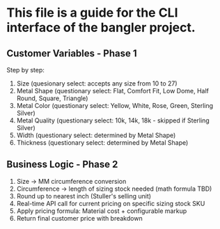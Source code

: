 # This file is a guide for the CLI interface of the bangler project.

## Customer Variables - Phase 1

Step by step:
1. Size (quesionary select: accepts any size from 10 to 27)
2. Metal Shape (questionary select: Flat, Comfort Fit, Low Dome, Half Round, Square, Triangle)
3. Metal Color (questionary select: Yellow, White, Rose, Green, Sterling Silver)
4. Metal Quality (questionary select: 10k, 14k, 18k - skipped if Sterling Silver)
5. Width (questionary select: determined by Metal Shape)
6. Thickness (questionary select: determined by Metal Shape)

## Business Logic - Phase 2

1. Size → MM circumference conversion
2. Circumference → length of sizing stock needed (math formula TBD)
3. Round up to nearest inch (Stuller's selling unit)
4. Real-time API call for current pricing on specific sizing stock SKU
5. Apply pricing formula: Material cost + configurable markup
6. Return final customer price with breakdown